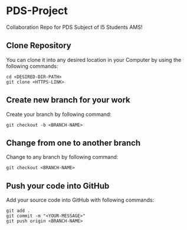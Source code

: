 # PDS-Project
Collaboration Repo for PDS Subject of I5 Students AMS!


## Clone Repository
You can clone it into any desired location in your Computer by using the following commands:
```
cd <DESIRED-DIR-PATH>
git clone <HTTPS-LINK>
```

## Create new branch for your work
Create your branch by following command:
```
git checkout -b <BRANCH-NAME>
```

## Change from one to another branch
Change to any branch by following command:
```
git checkout <BRANCH-NAME>
```

## Push your code into GitHub
Add your source code into GitHub with following commands:
```
git add .
git commit -m "<YOUR-MESSAGE>"
git push origin <BRANCH-NAME>
```